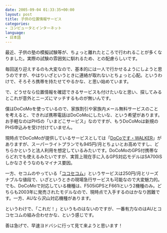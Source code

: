 ```yaml
---
date: 2005-09-04 01:33:35+00:00
layout: post
title: 子供の位置情報サービス
categories:
- コンピュータとインターネット
language:
- 日本語
---
```


最近、子供の塾の模擬試験等が、ちょっと離れたところで行われることが多くなりました。実際の試験の雰囲気に馴れるため、との配慮らしいです。

毎回送り迎えするのも大変なので、基本的には一人で行かせるようにしようと思うのですが、やはりいざというときに連絡が取れないとちょっと心配。というわけで、そろそろ携帯を持たせてやるかな、と思い始めています。

で、どうせなら位置情報を確認できるサービスも付けたいなと思い、探してみるとこれが意外とニーズにマッチするものが無いんです。

僕はDoCoMoを使っているので、家族割引や家族内メール無料サービスのことを考えると、できれば携帯電話はDoCoMoにしたいな、という希望があります。お手軽なのはPHSの「いまどこサービス」なのですが、もうDoCoMoは新規のPHS申込みを受け付けていません。

現時点でDoCoMoが提供しているサービスとしては「[DoCoです・WALKER](http://info.doco-car.jp/walker/index.html)」がありますが、スーパーライトプランでも945円/月とちょいとお高めですし、どちらかというと法人利用を想定しているみたいです。DoCoMoのGPS付携帯ならどれでも使えるみたいですが、実質上現在手に入るGPS対応モデルはSA700iSしかなさそうなのもマイナス要因。

一方、セコムのやっている「[ココセコム](http://www.secom.co.jp/service/cocosecom/mobile/index.html)」というサービスは250円/月とリーズナブルな値段で、いざというときの現場急行サービスも可能なので大変魅力的。でも、DoCoMoで対応している機種は、F505iGPSとF661iという2機種のみ。どちらも2003年に発売されたモデルなので、現時点で入手するのはかなり困難です。一方、AUなら沢山対応機種があります。

というわけで、「これだ！」というものはないのですが、一番有力なのはAUとココセコムの組み合わせかな、という感じです。

善は急げで、早速ヨドバシに行って見て来ようと思います！
